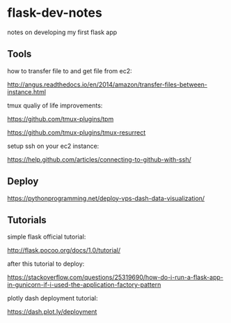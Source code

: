 # flask-dev-notes
notes on developing my first flask app

## Tools

how to transfer file to and get file from ec2:

http://angus.readthedocs.io/en/2014/amazon/transfer-files-between-instance.html

tmux qualiy of life improvements:

https://github.com/tmux-plugins/tpm

https://github.com/tmux-plugins/tmux-resurrect

setup ssh on your ec2 instance:

https://help.github.com/articles/connecting-to-github-with-ssh/

## Deploy

https://pythonprogramming.net/deploy-vps-dash-data-visualization/

## Tutorials

simple flask official tutorial:

http://flask.pocoo.org/docs/1.0/tutorial/

after this tutorial to deploy:

https://stackoverflow.com/questions/25319690/how-do-i-run-a-flask-app-in-gunicorn-if-i-used-the-application-factory-pattern

plotly dash deployment tutorial:

https://dash.plot.ly/deployment



